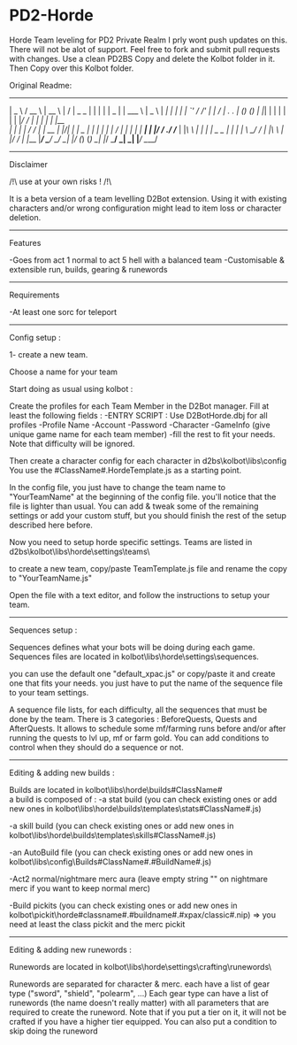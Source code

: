 # PD2-Horde
Horde Team leveling for PD2 Private Realm
I prly wont push updates on this. There will not be alot of support. Feel free to fork and submit pull requests with changes.
Use a clean PD2BS Copy and delete the Kolbot folder in it. Then Copy over this Kolbot folder.

Original Readme:
______   _____   _____  ___  ___          _   _   _____  ______  ______   _____ 
|  _  \ / __  \ |  __ \ |  \/  |  _   _  | | | | |  _  | | ___ \ |  _  \ |  ___|
| | | | `' / /' | |  \/ | .  . | (_) (_) | |_| | | | | | | |_/ / | | | | | |__  
| | | |   / /   | | __  | |\/| |         |  _  | | | | | |    /  | | | | |  __| 
| |/ /  ./ /___ | |_\ \ | |  | |  _   _  | | | | \ \_/ / | |\ \  | |/ /  | |___ 
|___/   \_____/  \____/ \_|  |_/ (_) (_) \_| |_/  \___/  \_| \_| |___/   \____/

_______________________________________________________________________________

Disclaimer

/!\ use at your own risks ! /!\

It is a beta version of a team levelling D2Bot extension. 
Using it with existing characters and/or wrong configuration might lead to 
item loss or character deletion.

_______________________________________________________________________________

Features

-Goes from act 1 normal to act 5 hell with a balanced team
-Customisable & extensible run, builds, gearing & runewords

______________________________________________________________________________

Requirements

-At least one sorc for teleport

______________________________________________________________________________

Config setup :

1- create a new team. 

Choose a name for your team

Start doing as usual using kolbot :

Create the profiles for each Team Member in the D2Bot manager. Fill at least 
the following fields :
-ENTRY SCRIPT : Use D2BotHorde.dbj for all profiles
-Profile Name
-Account
-Password
-Character
-GameInfo (give unique game name for each team member)
-fill the rest to fit your needs. Note that difficulty will be ignored.

Then create a character config for each character in d2bs\kolbot\libs\config\
You use the #ClassName#.HordeTemplate.js as a starting point.

In the config file, you just have to change the team name to "YourTeamName" 
at the beginning of the config file. you'll notice that the file is lighter than usual.
You can add & tweak some of the remaining settings or add your custom stuff, 
but you should finish the rest of the setup described here before.

Now you need to setup horde specific settings. Teams are listed in 
d2bs\kolbot\libs\horde\settings\teams\

to create a new team, copy/paste TeamTemplate.js file and rename 
the copy to "YourTeamName.js"

Open the file with a text editor, and follow the instructions to setup your team.

______________________________________________________________________________

Sequences setup :

Sequences defines what your bots will be doing during each game. Sequences files 
are located in kolbot\libs\horde\settings\sequences.

you can use the default one "default_xpac.js" or copy/paste it and create one that 
fits your needs. you just have to put the name of the sequence file to your team settings.

A sequence file lists, for each difficulty, all the sequences that must be done 
by the team. There is 3 categories : BeforeQuests, Quests and AfterQuests. It allows to
schedule some mf/farming runs before and/or after running the quests to lvl up,
mf or farm gold. You can add conditions to control when they should do a sequence or not.

______________________________________________________________________________

Editing & adding new builds :

Builds are located in kolbot\libs\horde\builds\#ClassName#\
a build is composed of :
-a stat build (you can check existing ones or add new ones in 
kolbot\libs\horde\builds\templates\stats\#ClassName#.js)

-a skill build (you can check existing ones or add new ones in 
kolbot\libs\horde\builds\templates\skills\#ClassName#.js)

-an AutoBuild file (you can check existing ones or add new ones in 
kolbot\libs\config\Builds\#ClassName#.#BuildName#.js)

-Act2 normal/nightmare merc aura (leave empty string "" on nightmare merc 
if you want to keep normal merc)

-Build pickits (you can check existing ones or add new ones in 
kolbot\pickit\horde\#classname#.#buildname#.#xpax/classic#.nip)
	=> you need at least the class pickit and the merc pickit

______________________________________________________________________________

Editing & adding new runewords :

Runewords are located in kolbot\libs\horde\settings\crafting\runewords\

Runewords are separated for character & merc. each have a list 
of gear type ("sword", "shield", "polearm", ...)
Each gear type can have a list of runewords (the name doesn't really matter) 
with all parameters that are required to create the runeword.
Note that if you put a tier on it, it will not be crafted if you have a higher 
tier equipped. You can also put a condition to skip doing the runeword
